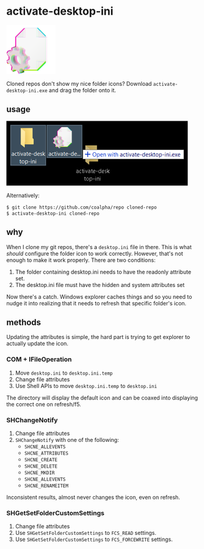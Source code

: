 # activate-desktop-ini

<img src="misc/icon.png" width=128px/>

Cloned repos don't show my nice folder icons?
Download `activate-desktop-ini.exe` and drag the folder onto it.

## usage

![](misc/usage.png)

Alternatively:

```shell
$ git clone https://github.com/coalpha/repo cloned-repo
$ activate-desktop-ini cloned-repo
```

## why

When I clone my git repos, there's a `desktop.ini` file in there.
This is what *should* configure the folder icon to work correctly.
However, that's not enough to make it work properly. There are two conditions:

1. The folder containing desktop.ini needs to have the readonly attribute set.
2. The desktop.ini file must have the hidden and system attributes set

Now there's a catch. Windows explorer caches things and so you need to nudge it
into realizing that it needs to refresh that specific folder's icon.

## methods

Updating the attributes is simple, the hard part is trying to get explorer to
actually update the icon.

### COM + IFileOperation

1. Move `desktop.ini` to `desktop.ini.temp`
2. Change file attributes
3. Use Shell APIs to move `desktop.ini.temp` to `desktop.ini`

The directory will display the default icon and can be coaxed into displaying
the correct one on refresh/f5.

### SHChangeNotify

1. Change file attributes
2. `SHChangeNotify` with one of the following:
   - `SHCNE_ALLEVENTS`
   - `SHCNE_ATTRIBUTES`
   - `SHCNE_CREATE`
   - `SHCNE_DELETE`
   - `SHCNE_MKDIR`
   - `SHCNE_ALLEVENTS`
   - `SHCNE_RENAMEITEM`

Inconsistent results, almost never changes the icon, even on refresh.

### SHGetSetFolderCustomSettings

1. Change file attributes
2. Use `SHGetSetFolderCustomSettings` to `FCS_READ` settings.
3. Use `SHGetSetFolderCustomSettings` to `FCS_FORCEWRITE` settings.
